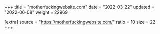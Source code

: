 +++
title = "motherfuckingwebsite.com"
date = "2022-03-22"
updated = "2022-06-08"
weight = 22969

[extra]
source = "https://motherfuckingwebsite.com/"
ratio = 10
size = 22
+++
